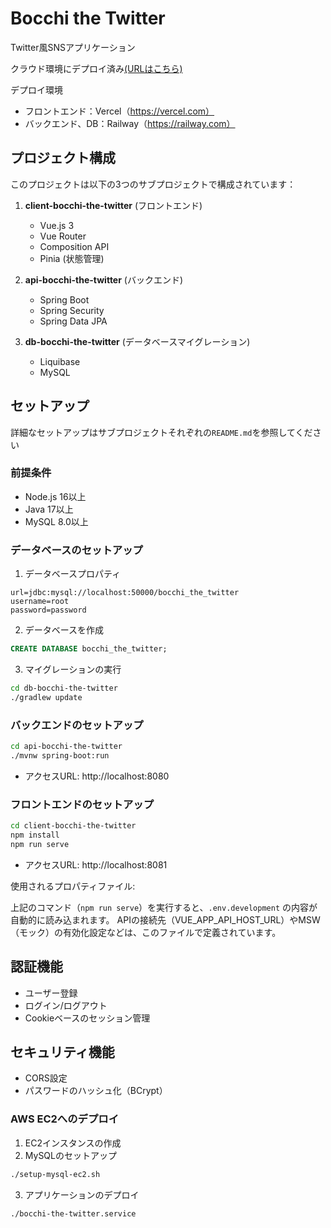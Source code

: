 # Bocchi the Twitter

Twitter風SNSアプリケーション

クラウド環境にデプロイ済み[(URLはこちら)](https://client-bocchi-the-twitter.vercel.app/)

デプロイ環境
- フロントエンド：Vercel（https://vercel.com）
- バックエンド、DB：Railway（https://railway.com）

## プロジェクト構成

このプロジェクトは以下の3つのサブプロジェクトで構成されています：

1. **client-bocchi-the-twitter** (フロントエンド)
   - Vue.js 3
   - Vue Router
   - Composition API
   - Pinia (状態管理)

2. **api-bocchi-the-twitter** (バックエンド)
   - Spring Boot
   - Spring Security
   - Spring Data JPA

3. **db-bocchi-the-twitter** (データベースマイグレーション)
   - Liquibase
   - MySQL

## セットアップ
詳細なセットアップはサブプロジェクトそれぞれの`README.md`を参照してください

### 前提条件

- Node.js 16以上
- Java 17以上
- MySQL 8.0以上

### データベースのセットアップ

1. データベースプロパティ

```properties
url=jdbc:mysql://localhost:50000/bocchi_the_twitter
username=root
password=password
```
2. データベースを作成
```sql
CREATE DATABASE bocchi_the_twitter;
```
3. マイグレーションの実行
```bash
cd db-bocchi-the-twitter
./gradlew update
```

### バックエンドのセットアップ

```bash
cd api-bocchi-the-twitter
./mvnw spring-boot:run
```

- アクセスURL: http://localhost:8080

### フロントエンドのセットアップ

```bash
cd client-bocchi-the-twitter
npm install
npm run serve
```

- アクセスURL: http://localhost:8081

使用されるプロパティファイル:

上記のコマンド（`npm run serve`）を実行すると、`.env.development` の内容が自動的に読み込まれます。
APIの接続先（VUE_APP_API_HOST_URL）やMSW（モック）の有効化設定などは、このファイルで定義されています。


## 認証機能

- ユーザー登録
- ログイン/ログアウト
- Cookieベースのセッション管理


## セキュリティ機能

- CORS設定
- パスワードのハッシュ化（BCrypt）


### AWS EC2へのデプロイ

1. EC2インスタンスの作成
2. MySQLのセットアップ
```bash
./setup-mysql-ec2.sh
```
3. アプリケーションのデプロイ
```bash
./bocchi-the-twitter.service
```

